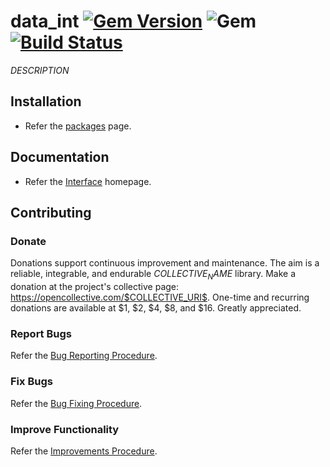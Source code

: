 # data_int [![Gem Version](https://badge.fury.io/rb/data_int.svg)](https://badge.fury.io/rb/data_int) ![Gem](https://img.shields.io/gem/dt/data_int) [![Build Status](https://travis-ci.com/Diligent-Software-LLC/data_int.svg?branch=master)](https://travis-ci.com/Diligent-Software-LLC/data_int)

$DESCRIPTION$

## Installation

- Refer the [packages](https://docs.diligentsoftware.org/data/packages) page.

## Documentation

- Refer the [Interface](https://docs.diligentsoftware.org/data/documentation) homepage.

## Contributing

### Donate

Donations support continuous improvement and maintenance. The aim is a reliable,
integrable, and endurable $COLLECTIVE_NAME$ library. Make a donation at the 
project's collective page: https://opencollective.com/$COLLECTIVE_URI$. 
One-time and recurring donations are available at $1, $2, $4, $8, and $16. 
Greatly appreciated.

### Report Bugs

Refer the [Bug Reporting Procedure](https://github.com/Diligent-Software-LLC/data_int/issues/1).

### Fix Bugs

Refer the [Bug Fixing Procedure](https://github.com/Diligent-Software-LLC/data_int/issues/2).

### Improve Functionality

Refer the [Improvements Procedure](https://github.com/Diligent-Software-LLC/data_int/issues/3).

